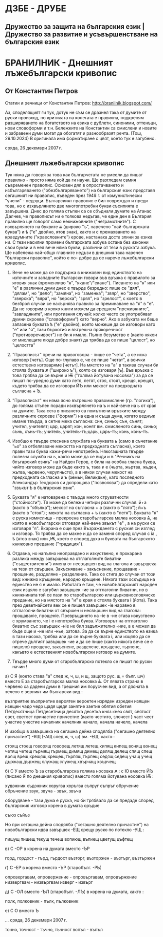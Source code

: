 # ДЗБЕ - ДРУБЕ
## Дружество за защита на българския език | Дружество за развитие и усъвършенстване на българския език 
# БРАНИЛНИК - Днешният лъжебългарски кривопис
## От Константин Петров

Статии и речници от Константин Петров: http://branilnik.blogspot.com/

Аз, споделящият ги тук, дотук не съм се дразнел така от думите от руски произход, но критиката на колегата е правилна, подкрепям разширяването на богатството на езика с дублети, синоними, оттенъци, нови словоформи и т.н.
Бележките на Константин са смислени и новите и забравени думи могат да обогатят и разнообразят речта. (Тош, 29.10.2024)
В оригинала има форматиране с цвят, което тук е загубено.

сряда, 26 декември 2007 г.

## Днешният лъжебългарски кривопис

Тук няма да говоря за това как българчетата не умеели да пишат правилно - просто няма кой да ги научи. Ще разгледам самия съвременен правопис. Основен дял в опростачването и избългаряването ("обезбългаряването") на българския език представя сегашният ни правопис, въведен през 1946 г. от комунистически "учени" - недоуци. Българският правопис е бил повреждан и преди това, но с изхвърлянето две многопотребни букви съсипията е завършена. Днес до голяма стъпен са се сбъднали думите на Атанас Далчев, че правописът ни е толкова недъгав, че един ден в България правилно ще говорят само некнижовните ("неграмотните"). С изхвърлянето на буквите ѫ (широко "ъ", наречено "най-българската буква") и ѣ ("е" двойно, ятов знак), както и с премахването на краедумните ("краесловните") ерове, настанаха доста злини за езика ни. С тези насилни промени българската азбука остана без изконни свои букви и в нея вече няма букви, различни от тези в руската азбука. Ще набележа най-общо главните недъзи в днешния така наречен "български правопис", който е по- добре да се нарече лъжебългарски кривопис.

1. Вече не може да се поддържа в книжовен вид единството на източните и западните български говори във връзка с правилото за ятовия знак (променливо "я", "якане"/"екане"). Писането на "я" или "е" в различни думи днес е твърде безредно: пише се "дял", "дялам", но "дело"; "замяна", но "заменка"; "звяр", но "зверство", "зверска"; "вяра", но "верска"; "зрял", но "зрелост", с което в безброй случаи се накърнява правило за преминаване на "я" в "е". Да не говорим в колко книги можем да срещнем "преживяните", "завладяните", или противния случай: колко често се употребяват думни скроеве ("словоформи") като "верно". Ако в азбуката ни беше запазена буквата ѣ ("е" двойно), която можеше да се изговори като "е" или "я", тази бъркотия и вътрешна прякоречност ("противоречивост") не би я имало. Пълно безумство е (както някои от мислещите люде добре знаят) да трябва да се пише "цялост", но "целостта"

2. "Правописът" пречи на правоговора - пише се "чета", а се иска изговор [четъ]. Още по-глупаво е, че се пише "четат", а всички естествено изговаряме [четът]. На мястото на "а" в такива случаи би стояла буквата ѫ ("широко ъ"), която се изговаря [ъ]. Във връзка с това трябва да се върне и Ѭ ("голяма йотувана носовка") за да се пишат по-уредно думи като летя, летят, стоя, стоят, крещя, крещят, където трябва да се изговори ЙЪ или мекост на предходната съгласна + Ъ.

3. "Правописът" ни няма ясно вътрешно правомислене (гр. "логика"), до голяма стъпен поради изхвърлянето на ъ и най-вече на ь от края на думите. Така сега в писането са помътнени връзките между различните скроеве ("форми") на една и съща дума, когато веднъж имаме твърда, а сетне мека съгласна: син, синьо; сън, сънят; учител, учителят; цар, царят; кон, конят вм. смисленото синь, синьо; сънь, сънь-тъ; учитель, учитель-тъ;царь, царь-тъ; конь, конь-тъ.

4. Изобщо е твърде стеснена службата на буквата ь (само в съчетание "ьо" за отбелязване мекостта на предходната съгласна), което прави тази буква кажи-речи непотребна. Някогашната твърде полезна служба на ь, както може да се види и в "Речникъ на блъгарский езикъ" на Найден Геров, е била на особна гласна буква, чийто изговор може да бъде както ъ, така и е (чьрта, жьртва, жьден, жьтва, чьрвено, черупчьсто), а в някои случаи мекост на предходната съгласна и ъ (земьн, Великдьн), като последното Александър Теодоров си допрощава ("позволява") да определи като "звъкът Ь в българския език".

5. Буквата "я" е натоварена с твърде много струватности ("стойности"). Тя може да бележи четири различни случая: й+а (както в "ябълка"); мекост на съгласна + а (както в "лято"); й+ъ (както в "стоя") ; мекота на съгласна + ъ (както в "летя"). Буквата "я" е руска измислица - прекроена старобългарска малка носовка Ѧ, на която в новобългарски отговаря най-вече звъкът "е" , а на руски се изговаря "я". Вкарана е още през Възраждането с руския си изглед и изговор. Тя трябва да се махне и да се заменя според случая с ia , ѣ (ятов знак) или ,Ѭ, което е според духа и буквата на българското книжовно предание ("традиция").

6. Отдавна, но напълно неоправдано и изкуствено, е прокарана разлика между завършека на отглаголните биватни ("съществителни") имена от несвършен вид на глагола и завършека на тези от свършен. Закъсняване - закъснение, прощаване - прощение, разделяне - разделение. Така се стига до случаи от този вид: книжно кръщение, народно кръщене. Някога тази оскъдица на единство не я е имало. Работата е там, че новобългарският народен език изцяло е загубил завършек -ие за отглаголни биватни, но в книжнината той се пази по старобългарско или църковнословянско предание, но на мястото на "и" в края е стояла буквата i (йота). Така през деветнайсети век се е пишел завършек -iе наравно в отглаголни биватни от свършен и несвършен вид на глагола: прощаванie, прощенie. Превръщането на -ie в -ие става изкуствено с хрумването, че i e непотребна буква. Изговорът на отглаголно биватно със завършек -нie не бил задължително -ние, а е можел да бъде още и -не или -нье, затова. За да се върне единството на езика в тази насока, трябва или да се върне буквата i, или изцяло да се отрече дългият завършек -ие и да се пише (както някога вече се е пишело) прощене, закъснене, разделене, кръщене, търпене, какъвто е естественият новобългарски изговор на думите.

7. Твърде много думи от старобългарско потекло се пишат по руски начин !

а) С Я (което става "а" след ж, ч, ш, и щ, защото рус. щ = бълг. шч) вместо Е за старобългарска малка носовка Ѧ. От лявата страна в червено са дадени думи в грешния им порусчен вид, а от дясната в зелено е верният им български вид :

възприятие възприетие
вероятен вероетен
изряден изреден
изящен изещен
чадо чедо
щадя щедя
занятие заетие
обятия обетия
Петдесятница Петдесетница
десятка десетка
княз кнез
свят, святост свет, светост
причастие причестие (както честито, злочест )
част чест
участие учестие
началник начелник
начало, начала начело, начела

И изобщо в завършека на сегашна дейна сподялба ("сегашно деятелно причастие") -ЯЩ (-АЩ след ж, ч, ш) вм. -ЕЩ, както :

стоящ стоещ
говорящ говорещ
летящ летещ
кипящ кипещ
вонящ вонещ
четящ четещ
гърмящ гърмещ
димящ димещ
делящ делещ
спящ спещ
врящ врещ
крещящ крещещ
търпящ търпещ
седящ седещ
учащ учещ
държащ държещ
служащ служещ
хвърчащ хвърчещ

б) С У вместо Ъ за старобългарска голяма носовка ѫ ; с Ю вместо ЙЪ (писано Я по днешния кривопис) вместо голяма йотувана носовка Ѭ :

художник хъдожник
хоругва хоръгва
съпруг съпръг
обручение обръчение
звук, звуча - звък, звъча

оборудване - тази дума е руска, но би трябвало да се предаде според българския изговор корена в думата оръдие

съюз съйъз

Но при сегашна дейна сподялба ("сегашно деятелно причастие") на новобългарски идва завършек
-ЕЩ срещу руско по потекло -УЩ :

пишущ пишещ
текущ течещ
вопиющ въпиещ
цветущ цъфтещ


в) С -ОР в корена на думата вместо -ЪР

горд, гордост - гърд, гърдост
възторг, възторжен - възтърг, възтържен


г) С -ЕР в корена вместо -ЪР (старобълг. -РЬ)

опровергавам, опровержение - опровъргавам, опровържение
низвергвам - низвъргвам
изверг - извърг


д) С -ОЛ вместо -ЪЛ (старобълг. -ЛЪ) в корена на думата, както :

полк, полковник - пълк, пълковник


е) С О вместо Ъ

...
сряда, 26 декември 2007 г.

точно, точност - тъчно, тъчност
вопъл - въпъл



